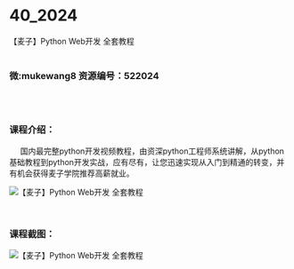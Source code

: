 # 40_2024
【麦子】Python Web开发 全套教程
<br/></br>
<h3>微:mukewang8 资源编号：522024</h3>
<br/></br>
<h3>课程介绍：</h3>
<div class="para">&nbsp;&nbsp;&nbsp;&nbsp; 国内最完整<a title="查看与 python 相关的文章" target="_blank">python</a>开发视频教程，由资深python工程师系统讲解，从python基础教程到python开发实战，应有尽有，让您迅速实现从入门到精通的转变，并有机会获得麦子学院推荐高薪就业。</div>
<p><img src="https://www.ko996.com/wp-content/uploads/img/2018/04/2-27-300x214.png" alt="【麦子】Python Web开发 全套教程"></p>
<p>&nbsp;</p>
<div class="info-desc">
<h3>课程截图：</h3>
<p><img src="https://www.ko996.com/wp-content/uploads/img/2018/04/3-29.png" alt="【麦子】Python Web开发 全套教程"></p>


			
</div>

